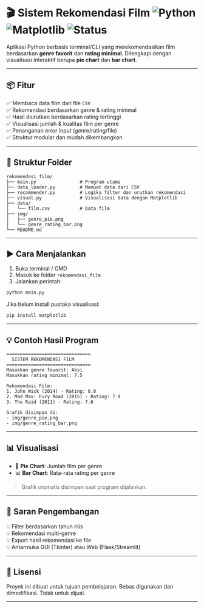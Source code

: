 # 🎬 Sistem Rekomendasi Film ![Python](https://img.shields.io/badge/Python-3.8%2B-blue) ![Matplotlib](https://img.shields.io/badge/Matplotlib-Used-yellow) ![Status](https://img.shields.io/badge/Status-Selesai-green)

Aplikasi Python berbasis terminal/CLI yang merekomendasikan film berdasarkan **genre favorit** dan **rating minimal**. Dilengkapi dengan visualisasi interaktif berupa **pie chart** dan **bar chart**.

---

## 📦 Fitur

✅ Membaca data film dari file `CSV`  
✅ Rekomendasi berdasarkan genre & rating minimal  
✅ Hasil diurutkan berdasarkan rating tertinggi  
✅ Visualisasi jumlah & kualitas film per genre  
✅ Penanganan error input (genre/rating/file)  
✅ Struktur modular dan mudah dikembangkan  

---

## 📁 Struktur Folder

```
rekomendasi_film/
├── main.py                # Program utama
├── data_loader.py         # Memuat data dari CSV
├── recommender.py         # Logika filter dan urutkan rekomendasi
├── visual.py              # Visualisasi data dengan Matplotlib
├── data/
│   └── film.csv           # Data film
├── img/
│   ├── genre_pie.png
│   └── genre_rating_bar.png
└── README.md
```

---

## ▶️ Cara Menjalankan

1. Buka terminal / CMD
2. Masuk ke folder `rekomendasi_film`
3. Jalankan perintah:

```bash
python main.py
```

Jika belum install pustaka visualisasi:

```bash
pip install matplotlib
```

---

## 💡 Contoh Hasil Program

```
===============================
  SISTEM REKOMENDASI FILM
===============================
Masukkan genre favorit: Aksi
Masukkan rating minimal: 7.5

Rekomendasi Film:
1. John Wick (2014) - Rating: 8.0
2. Mad Max: Fury Road (2015) - Rating: 7.9
3. The Raid (2011) - Rating: 7.6

Grafik disimpan di:
- img/genre_pie.png
- img/genre_rating_bar.png
```

---

## 📊 Visualisasi

- 🥧 **Pie Chart**: Jumlah film per genre
- 📊 **Bar Chart**: Rata-rata rating per genre

> Grafik otomatis disimpan saat program dijalankan.

---

## 📌 Saran Pengembangan

💡 Filter berdasarkan tahun rilis  
💡 Rekomendasi multi-genre  
💡 Export hasil rekomendasi ke file  
💡 Antarmuka GUI (Tkinter) atau Web (Flask/Streamlit)  

---

## 📃 Lisensi

Proyek ini dibuat untuk tujuan pembelajaran. Bebas digunakan dan dimodifikasi. Tidak untuk dijual.

---
